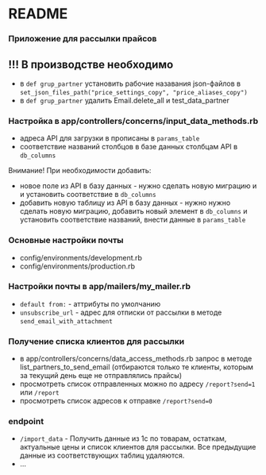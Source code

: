 # README
### Приложение для рассылки прайсов


## !!! В производстве необходимо
* в `def grup_partner` установить рабочие назавания json-файлов в `set_json_files_path("price_settings_copy", "price_aliases_copy")` 
* в `def grup_partner` удалить Email.delete_all и  test_data_partner



### Настройка в app/controllers/concerns/input_data_methods.rb
* адреса API для загрузки в прописаны  в `params_table`
* соответствие названий столбцов в базе данных столбцам API в `db_columns`

Внимание! При необходимости добавить:

* новое поле из API в базу данных  - нужно сделать новую  миграцию и и установить соответствие в `db_columns`  
* добавить новую таблицу из API в базу данных  - нужно нужно сделать новую  миграцию, добавить новый элемент в `db_columns` и установить соответствие названий, внести данные в `params_table`

### Основные настройки почты
* config/environments/development.rb
* config/environments/production.rb

### Настройки почты в app/mailers/my_mailer.rb
* `default from:` - аттрибуты по умолчанию
* `unsubscribe_url` - адрес для отписки от рассылки в методе `send_email_with_attachment`

### Получение списка клиентов для рассылки
*  в app/controllers/concerns/data_access_methods.rb запрос в методе list_partners_to_send_email 
(отбираются только те клиенты, которым за текущий день еще не отправлялись прайсы)
* просмотреть список отправленных можно по адресу `/report?send=1` или `/report`
* просмотреть список адресов к отправке `/report?send=0`

### endpoint
* `/import_data` - Получить данные из 1с по товарам, остаткам, актуальные цены и список клиентов для рассылки. Все предыдущие данные из соответствующих таблиц удаляются.
* ...
